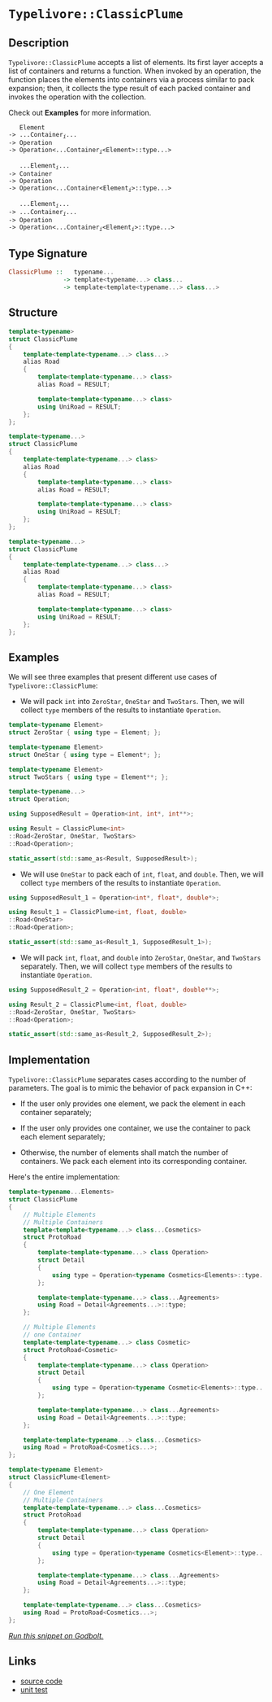 <!-- Copyright 2024 Feng Mofan
SPDX-License-Identifier: Apache-2.0 -->

# `Typelivore::ClassicPlume`

## Description

`Typelivore::ClassicPlume` accepts a list of elements.
Its first layer accepts a list of containers and returns a function.
When invoked by an operation, the function places the elements into containers via a process similar to pack expansion;
then, it collects the type result of each packed container and invokes the operation with the collection.

Check out **Examples** for more information.

<pre><code>   Element
-> ...Container<sub><i>i</i></sub>...
-> Operation
-> Operation&lt;...Container<sub><i>i</i></sub>&lt;Element&gt;::type...&gt;</code></pre>
<pre><code>   ...Element<sub><i>i</i></sub>...
-> Container
-> Operation
-> Operation&lt;...Container&lt;Element<sub><i>i</i></sub>&gt;::type...&gt;</code></pre>
<pre><code>   ...Element<sub><i>i</i></sub>...
-> ...Container<sub><i>i</i></sub>...
-> Operation
-> Operation<...Container<sub><i>i</i></sub>&lt;Element<sub><i>i</i></sub>&gt;::type...&gt;</code></pre>

## Type Signature

```Haskell
ClassicPlume ::   typename... 
               -> template<typename...> class...
               -> template<template<typename...> class...>
```

## Structure

```C++
template<typename>
struct ClassicPlume
{
    template<template<typename...> class...>
    alias Road
    {
        template<template<typename...> class>
        alias Road = RESULT;

        template<template<typename...> class>
        using UniRoad = RESULT;
    };
};
```

```C++
template<typename...>
struct ClassicPlume
{
    template<template<typename...> class>
    alias Road
    {
        template<template<typename...> class>
        alias Road = RESULT;

        template<template<typename...> class>
        using UniRoad = RESULT;
    };
};
```

```C++
template<typename...>
struct ClassicPlume
{
    template<template<typename...> class...>
    alias Road
    {
        template<template<typename...> class>
        alias Road = RESULT;

        template<template<typename...> class>
        using UniRoad = RESULT;
    };
};
```

## Examples

We will see three examples that present different use cases of `Typelivore::ClassicPlume`:

- We will pack `int` into `ZeroStar`, `OneStar` and `TwoStars`.
Then, we will collect `type` members of the results to instantiate `Operation`.

```C++
template<typename Element>
struct ZeroStar { using type = Element; };

template<typename Element>
struct OneStar { using type = Element*; };

template<typename Element>
struct TwoStars { using type = Element**; };

template<typename...>
struct Operation;

using SupposedResult = Operation<int, int*, int**>;

using Result = ClassicPlume<int>
::Road<ZeroStar, OneStar, TwoStars>
::Road<Operation>;

static_assert(std::same_as<Result, SupposedResult>);
```

- We will use `OneStar` to pack each of `int`, `float`, and `double`.
Then, we will collect `type` members of the results to instantiate `Operation`.

```C++
using SupposedResult_1 = Operation<int*, float*, double*>;

using Result_1 = ClassicPlume<int, float, double>
::Road<OneStar>
::Road<Operation>;

static_assert(std::same_as<Result_1, SupposedResult_1>);
```

- We will pack `int`, `float`, and `double` into `ZeroStar`, `OneStar`, and `TwoStars` separately.
Then, we will collect `type` members of the results to instantiate `Operation`.

```C++
using SupposedResult_2 = Operation<int, float*, double**>;

using Result_2 = ClassicPlume<int, float, double>
::Road<ZeroStar, OneStar, TwoStars>
::Road<Operation>;

static_assert(std::same_as<Result_2, SupposedResult_2>);
```

## Implementation

`Typelivore::ClassicPlume` separates cases according to the number of parameters.
The goal is to mimic the behavior of pack expansion in C++:

- If the user only provides one element, we pack the element in each container separately;

- If the user only provides one container, we use the container to pack each element separately;

- Otherwise, the number of elements shall match the number of containers.
We pack each element into its corresponding container.

Here's the entire implementation:

```C++
template<typename...Elements>
struct ClassicPlume
{
    // Multiple Elements
    // Multiple Containers
    template<template<typename...> class...Cosmetics>
    struct ProtoRoad 
    { 
        template<template<typename...> class Operation>
        struct Detail
        {
            using type = Operation<typename Cosmetics<Elements>::type...>;
        };

        template<template<typename...> class...Agreements>
        using Road = Detail<Agreements...>::type;
    };

    // Multiple Elements
    // one Container
    template<template<typename...> class Cosmetic>
    struct ProtoRoad<Cosmetic>
    { 
        template<template<typename...> class Operation>
        struct Detail
        {
            using type = Operation<typename Cosmetic<Elements>::type...>;
        };

        template<template<typename...> class...Agreements>
        using Road = Detail<Agreements...>::type;
    };

    template<template<typename...> class...Cosmetics>
    using Road = ProtoRoad<Cosmetics...>;
};

template<typename Element>
struct ClassicPlume<Element>
{
    // One Element
    // Multiple Containers
    template<template<typename...> class...Cosmetics>
    struct ProtoRoad 
    { 
        template<template<typename...> class Operation>
        struct Detail
        {
            using type = Operation<typename Cosmetics<Element>::type...>;
        };

        template<template<typename...> class...Agreements>
        using Road = Detail<Agreements...>::type;
    };

    template<template<typename...> class...Cosmetics>
    using Road = ProtoRoad<Cosmetics...>;
};
```

[*Run this snippet on Godbolt.*](https://godbolt.org/#z:OYLghAFBqd5QCxAYwPYBMCmBRdBLAF1QCcAaPECAMzwBtMA7AQwFtMQByARg9KtQYEAysib0QXACx8BBAKoBnTAAUAHpwAMvAFYTStJg1DIApACYAQuYukl9ZATwDKjdAGFUtAK4sGIAMwAbKSuADJ4DJgAcj4ARpjEIACcAOykAA6oCoRODB7evgHBmdmOAuGRMSzxiam2mPZlDEIETMQE%2BT5%2BQfWNuS1tBBXRcQnJaQqt7Z2FPZODw1U14wCUtqhexMjsHASYLOkGeyb%2BbgQAnumMrJgAdPfY9GyCCifYJhoAgpPEXg4A1G4DApsshlAVMB9PiYUlYvv8Ef8APRI/4AWS8tEch0w/0e%2B0YBFe8MRKPRmOx9EBsiYEQSxM%2BiP%2BewOR0hpxZhyYxw5l2ubHutze/2QwIUgo8CjYjmQr387xJCJ%2BfwI/2UxFQRAASqgmOh/lCmTCLAbFUzmfsuTyzpa2ScznzmAL7sLRUwQf8APJXYjc3JvQ3mpUEX4AgAimFadEDQeNMaDiK82SMzL5Bv8Ya9Pr9AntFyuTtxkuleFl9vxzyJbxAIHzdxd8pOcMZCZhYabUPjTM5do5tu57IdBZugtdYsFn2AxEwBJeAbNTKTEWA/x1evTmYjUdo9sn09nRNH8prdY7ZrbZ%2BhZrJGKxeBxeKehIZTLJAiLNLpxHjPYHef71p1oWR7YCKYrUlKkalvOLbBqGqrqpqqBrug9rFlBpiNuesKmrB5q/oBAGDkBI4NqBboet6CQ5gwMEJv8yrhpGtI7guiJxmxQZLimdYblm1FNHmjo3BBJaYW4FbPtWtZ8iBl70Re/jNl2iIEcRRFCcOzpCvKYHuuK9x7jOlZygqeGLsmK4oXxW4sbuU7Gc%2BIEnny8nsSk7ZKZ2Zpqf%2BrJ/ryWn1jp5Hjvc6EyqZ8bcVZur6icmaIdqcVoVkYkGSFl6KcpXy%2BYF/K4pJggwYxqpAvppbgj4g5FQQMEcXhZKepEj4HvGN4UveVIeIItKRMQL6qRpfb%2BYBwnaWO%2BkSmlGFRWapVqhqyXrvGxq4fReU2qNxHjcFk2UdmglYeZiILbZ0acQasIqVxlmplcfFUb6R1DgVomzeWT7FceMlXHJXmXdl3knQim1g7tIF6SCE4OQec0g/8MWrnFNnMdGpxGXDzm/eyzZGh5WU%2BcNW1WjtQWQxRGURaW8MWcuyMrRmi1IShqWQZF/3KQTANXrzSIAFSC0LwtIlCAuCwAKtgQgS0LotfOLwsi8D5j%2BBEopeFg6ZuGgDDbOkVbHVC4NBa1lYlSGKr/AAWgkqADMQV0mkjvEJWbhJNldnk5Z8JtvbVFvwV6kQO07iN3a7TO1fzntA18xvEyRbDu99ZkLRLADu9tTAoYcu2mbvRzHSle4TvuJxDZFQgtT00WXZIS5gkz/BowNI0IXjpCUmDoFqTcUo9h3%2BqcEQEKQ/yj/z4%2BT8X7w81CSN9woA9u%2BVIKVRC9qjzBNas6ctsag74/NZgR//Jn2dtPDu8pactdHXPPvzDKAD6%2BkJAQECTOgNYKDcb9yjcEvCk48O5dyyD3YBWI3grHrqiRuzcuBtzumA7uvd%2B5YhflwQeAlh5uEnuPKgtBdQECnv8dAGxYj0FnmXReGCCBYL4mvUEVU2Bb0EIQ4h3Jx4UK8FQ9kZkb56ntCfB2O8QB7zcPfYej9gbP1LAApQ7Qv4EB/iAP%2BbAAH2igQwrgoDO5oJ0VgmBcDz5N1VGYZB9NUEQPQcvTBZgcHPTwaPThJCyG8P4YLAM88vh0PsQwxxq8xQb2quwse/wiEkJ4ZQ%2Bg4jJEH0vmQYOp8pjjwvg7a%2BEjb5SKHrmRsvjvitFfu/ZR39f7/3dNo%2BhL8zD6PAUoOxFJakmKUhwNYtBOAAFZeB%2BA4FoUgqBOBuGsNYBiGwti4lVjwUgBBNDtLWAAaxAF0yQtwNCSC4CkfwGgukaDMIEQIZgAAcxz9CcEkLwFgEgNAaFIH0gZQyOC8AUCAO5cz%2BntNIHAWAMBEAgA2AQdIXgx4UAgGgA4dAEhRBuJwVQxzAgAFpAiSH%2BMAZAyB/hSFuGYXgPdCAkDwD/PR/BBAiDEOwKQMhBCKBUOoT5pBdB6Izr6dInAeAdO6b0%2BZgzOCehBcC1UqAqD/HhUilFaKMVYrWY4iAHhIX0EdtMlYvAPlaDWBAJAEL0hQrIGC7VuqQDACkHUmgWJ6SUFiDy2IEQ2jnHZbwG1zBiDnE9LEbQmAHAOtIBCyszVaD2oZVgWIXhgBuDELQV53BeBYBYIYYA4gg14GnA4PAAA3JuPLMCqE9SCnYMzR4NB5bQPAsRfQuo8FgHlIY8DXOjaQDNxBYgQIjHGowJajDzLWEQpgwAFAADU8CYAzlRPpMzSXCFEOIKlE7aVqB5Uy/Q8aUCjMsPoUtrzIBrFQAbXIUbEXfwSqYSw1gzCPMbcQIlmat29E9U0FwDB3CeC6HoMIdIlhjD0SUHIAgZh%2BC/VkH9DBFijESHouwd7%2BhTA6M%2Bwo4GGiQYEA7IY77QN6HmNMWD/7bDQZA9UT9awFATO2BITlHAen3J5U80VCLkWovRZi7FsrcAEqVWYfwXAVWzK7WsBAmA9RjAgEskAkh/C3CSP4FIkgNlmEkIEW5XTAhJHORwS5pBrkcduIELggRjlJGOTp1ZXAukSeCA83gTyXlvO458jVfzNUAoFSC8glADWKphWwTgbQWBppSIipgekUxcCSLcLg6y8X4CIJe4l1LJ0UokNIWdSh50Mt0HUllTA2XRrIxR8zvKOD8qBSC/4wr/jed8/5wLK5guhfWf8OVqAFUJANOxswXG1VfIc25hILnwWNZ1YqkA5W/NuiMMFrgdyzV7AGpa61tqXXeqdXat1HqvX1t9YSf1gaBnBtDeG2gkbvWxvjYmnbybIMZqjQM7Nua9jesLZ0hlJay12srTsAZNa60zMbc2pQraTvLi7XwAwfbB3DtHd6id5Lp2JdkHO%2BlAy0tLs7ceqwa7nubqE4M3dAh92HozKj0956EjRevVjiDqbnAQFcH%2B19j68PLAA6UXItOmdAYZ5%2B29lPmjQdZ1zpoyGOdgZw4MPnGGUOVDQ5x9YmwSPS8e7lqjnAyvEB835gLo3qshbCxoerLGostY4%2B1njpA%2BMCcSFjx7amNMhY2SkEzKRtmSFkyivReXLO2Gsx1uz8AHOAsFb17rxAPM7G8xKlgCg02YrTTVtkkwIusaJXoKHU7KWw5pclhHOgAikAy1ljlKnFcMqeYVwVJWRVh9RRHqP/wY8hbj6qBrTW2P%2BH8Mb2z3ytX9d1YH7vg2o9dxfnXl%2BDe36q5RXwOg03XkQCtQypbC360L9de6u93qNuCC2zy3bYaI1Rpmcd9t72Y3ndTZdrNObkB5vu4IItT3S3lvOG96tl6vu8B%2By2/YAPO0d57aDodI6BYkOsg0OaesW8OC6OeBgKOq6NgGO8A26OODAUaSI5ShOlgZ6FmF6V6mOhGCG3OD6T6BQ2Gb6ku%2BGwu36TQfOlBuQQu6G%2BBAuvOWG9BfQSGuGqG5B6GTBxBXBCwHBjOhGxGlKOW3Kxeyule/w1e0eseA4zcEA%2BuJAhunGqqJuZuWAFuZG1uIAZgIWreXSeymytyreKQumlGYhzynu7yJuyykgXS4mXSxyBySQkgqQxhXA/gKm/gohjynAKhtmZGuKZhPhFh3uawja2QzgkgQAA%3D)

## Links

- [source code](../../../../conceptrodon/typelivore/classic_plume.hpp)
- [unit test](../../../../tests/unit/typelivore/classic_plume.test.hpp)
